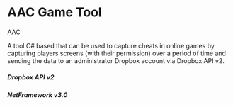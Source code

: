 # AAC Game Tool
AAC

A tool C# based that can be used to capture cheats in online games by capturing players screens (with their permission) over a period of time and sending the data to an administrator Dropbox account via Dropbox API v2.

##### Dropbox API v2
##### NetFramework v3.0
